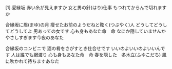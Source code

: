 ﻿[1].愛縁坂
赤い糸が見えますか
女と男の針(はり)仕事
もつれてからんで切れますか

合縁坂に眉(まゆ)の月
痩せたお前のようだねと眩く(つぶやく)人
どうしてどうしてどうしてよ
男あっての女です
心も身もあなた命　命
なにか隠していませんか
やさしすぎます今夜のあなた

合縁坂のコンビニで
酒の肴をさがすとき仕合せです
いいのよいいのよいいんです
人は誰でも網渡り
心も身もあなた命　命
春を隠した　冬木立(ふゆこだち)
風に吹かれて待ちますあなた
